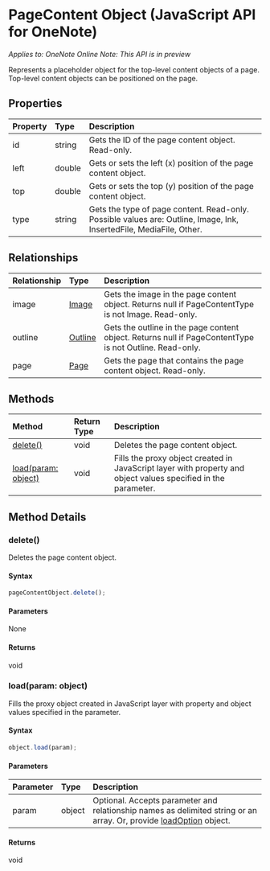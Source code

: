 # PageContent Object (JavaScript API for OneNote)

_Applies to: OneNote Online_
_Note: This API is in preview_


Represents a placeholder object for the top-level content objects of a page. Top-level content objects can be positioned on the page.

## Properties

| Property	   | Type	|Description
|:---------------|:--------|:----------|
|id|string|Gets the ID of the page content object. Read-only.|
|left|double|Gets or sets the left (x) position of the page content object.|
|top|double|Gets or sets the top (y) position of the page content object.|
|type|string|Gets the type of page content. Read-only. Possible values are: Outline, Image, Ink, InsertedFile, MediaFile, Other.|

## Relationships
| Relationship | Type	|Description|
|:---------------|:--------|:----------|
|image|[Image](image.md)|Gets the image in the page content object. Returns null if PageContentType is not Image. Read-only.|
|outline|[Outline](outline.md)|Gets the outline in the page content object. Returns null if PageContentType is not Outline. Read-only.|
|page|[Page](page.md)|Gets the page that contains the page content object. Read-only.|

## Methods

| Method		   | Return Type	|Description|
|:---------------|:--------|:----------|
|[delete()](#delete)|void|Deletes the page content object.|
|[load(param: object)](#loadparam-object)|void|Fills the proxy object created in JavaScript layer with property and object values specified in the parameter.|

## Method Details


### delete()
Deletes the page content object.

#### Syntax
```js
pageContentObject.delete();
```

#### Parameters
None

#### Returns
void

### load(param: object)
Fills the proxy object created in JavaScript layer with property and object values specified in the parameter.

#### Syntax
```js
object.load(param);
```

#### Parameters
| Parameter	   | Type	|Description|
|:---------------|:--------|:----------|
|param|object|Optional. Accepts parameter and relationship names as delimited string or an array. Or, provide [loadOption](loadoption.md) object.|

#### Returns
void

